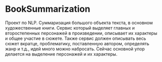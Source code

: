 # BookSummarization
Проект по NLP. Суммаризация большого объекта текста, в основном художественные книги. Сервис который выделяет главных и второстепенных персонажей в произведении, описывает их характеры и общее участие в сюжете. Также сервис должен описывать весь сюжет вкратце, проблематику, поставленную автором, определять жанр и т.д., идей много можно набросать. Сейчас основной упор делается на выделение персонажей и их характеры.
